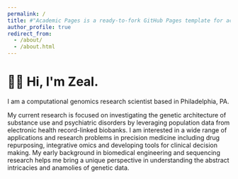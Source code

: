 ```yaml
---
permalink: /
title: #"Academic Pages is a ready-to-fork GitHub Pages template for academic personal websites"
author_profile: true
redirect_from: 
  - /about/
  - /about.html
---
```


# 👋🏼 Hi, I'm Zeal. 

I am a computational genomics research scientist based in Philadelphia, PA. 

My current research is focused on investigating the genetic architecture of substance use and psychiatric disorders by leveraging population data from electronic health record-linked biobanks. I am interested in a wide range of applications and research problems in precision medicine including drug repurposing, integrative omics and developing tools for clinical decision making. My early background in biomedical engineering and sequencing research helps me bring a unique perspective in understanding the abstract intricacies and anamolies of genetic data. 










